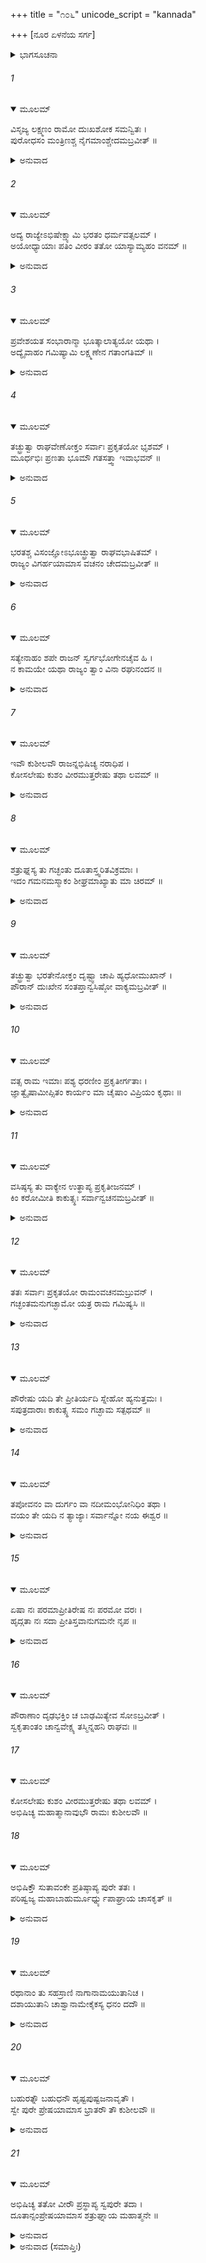 +++
title = "೧೦೬"
unicode_script = "kannada"

+++
[ನೂರ ಏಳನೆಯ ಸರ್ಗ]



<details><summary>ಭಾಗಸೂಚನಾ</summary>

ವಸಿಷ್ಠರ ಸಲಹೆಯಂತೆ ಶ್ರೀರಾಮನು ಪುರವಾಸಿಗಳನ್ನು ಜೊತೆಗೆ ಕರೆದೊಯ್ಯಲು ವಿಚಾರ ಮಾಡಿ, ಕುಶ-ಲವರಿಗೆ ಪಟ್ಟಾಭಿಷೇಕ ಮಾಡಿದುದು
</details>

###### 1


<details open><summary>ಮೂಲಮ್</summary>

ವಿಸೃಜ್ಯ ಲಕ್ಷ್ಮಣಂ ರಾಮೋ ದುಃಖಶೋಕ ಸಮನ್ವಿತಃ ।  
ಪುರೋಧಸಂ ಮಂತ್ರಿಣಶ್ಚ ನೈಗಮಾಂಶ್ಚೇದಮಬ್ರವೀತ್ ॥
</details>

<details><summary>ಅನುವಾದ</summary>

ಲಕ್ಷ್ಮಣನನ್ನು ಪರಿತ್ಯಜಿಸಿ ಶ್ರೀರಾಮನು ದುಃಖಶೋಕ ಮಗ್ನನಾದನು ಹಾಗೂ ಪುರೋಹಿತ, ಮಂತ್ರಿ ಮತ್ತು ಮಹಾಜನರಲ್ಲಿ ಇಂತೆಂದನು.॥1॥
</details>

###### 2


<details open><summary>ಮೂಲಮ್</summary>

ಅದ್ಯ ರಾಜ್ಯೇಽಭಿಷೇಕ್ಷ್ಯಾಮಿ ಭರತಂ ಧರ್ಮವತ್ಸಲಮ್ ।  
ಅಯೋಧ್ಯಾಯಾಃ ಪತಿಂ ವೀರಂ ತತೋ ಯಾಸ್ಯಾಮ್ಯಹಂ ವನಮ್ ॥
</details>

<details><summary>ಅನುವಾದ</summary>

ಇಂದು ನಾನು ಅಯೋಧ್ಯೆಯ ರಾಜ್ಯಕ್ಕೆ ಧರ್ಮವತ್ಸಲ ವೀರ ತಮ್ಮನಾದ ಭರತನನ್ನು ರಾಜನಾಗಿ ಪಟ್ಟಾಭಿಷೇಕ ಮಾಡುವೆನು. ಬಳಿಕ ವನಕ್ಕೆ ಹೊರಟು ಹೋಗುವೆನು.॥2॥
</details>

###### 3


<details open><summary>ಮೂಲಮ್</summary>

ಪ್ರವೇಶಯತ ಸಂಭಾರಾನ್ಮಾ ಭೂತ್ಕಾಲಾತ್ಯಯೋ ಯಥಾ ।  
ಅದ್ಯೈವಾಹಂ ಗಮಿಷ್ಯಾಮಿ ಲಕ್ಷ್ಮಣೇನ ಗತಾಂಗತಿಮ್ ॥
</details>

<details><summary>ಅನುವಾದ</summary>

ಬೇಗನೇ ಎಲ್ಲ ಸಾಮಗ್ರಿಗಳನ್ನು ಸಿದ್ಧಗೊಳಿಸಿರಿ, ಈಗ ಹೆಚ್ಚು ಸಮಯ ಕಳೆಯಬಾರದು. ನಾನು ಇಂದೇ ಲಕ್ಷ್ಮಣನ ಮಾರ್ಗವನ್ನೇ ಅನುಸರಿಸುವೆನು.॥3॥
</details>

###### 4


<details open><summary>ಮೂಲಮ್</summary>

ತಚ್ಛ್ರುತ್ವಾ ರಾಘವೇಣೋಕ್ತಂ ಸರ್ವಾಃ ಪ್ರಕೃತಯೋ ಭೃಶಮ್ ।  
ಮೂರ್ಧಭಿಃ ಪ್ರಣತಾ ಭೂಮೌ ಗತಸತ್ತ್ವಾ ಇವಾಭವನ್ ॥
</details>

<details><summary>ಅನುವಾದ</summary>

ಶ್ರೀರಾಮಚಂದ್ರನ ಮಾತನ್ನು ಕೇಳಿ ಪ್ರಜಾವರ್ಗದ ಎಲ್ಲ ಜನರು ಸಾಷ್ಟಾಂಗ ನಮಸ್ಕರಿಸಿ ಪ್ರಾಣಹೀನರಂತಾದರು.॥4॥
</details>

###### 5


<details open><summary>ಮೂಲಮ್</summary>

ಭರತಶ್ಚ ವಿಸಂಜ್ಞೋಽಭೂಚ್ಛ್ರುತ್ವಾ ರಾಘವಭಾಷಿತಮ್ ।  
ರಾಜ್ಯಂ ವಿಗರ್ಹಯಾಮಾಸ ವಚನಂ ಚೇದಮಬ್ರವೀತ್ ॥
</details>

<details><summary>ಅನುವಾದ</summary>

ಶ್ರೀರಘುನಾಥನ ಮಾತನ್ನು ಕೇಳಿ ಭರತನು ಮೂರ್ಛಿತನಾದನು. ಮತ್ತೆ ಎಚ್ಚರಗೊಂಡು ರಾಜ್ಯಪದವಿಯನ್ನು ನಿಂದಿಸುತ್ತಾ ಹೀಗೆ ಹೇಳಿದನು.॥5॥
</details>

###### 6


<details open><summary>ಮೂಲಮ್</summary>

ಸತ್ಯೇನಾಹಂ ಶಪೇ ರಾಜನ್ ಸ್ವರ್ಗಭೋಗೇನಚೈವ ಹಿ ।  
ನ ಕಾಮಯೇ ಯಥಾ ರಾಜ್ಯಂ ತ್ವಾಂ ವಿನಾ ರಘುನಂದನ ॥
</details>

<details><summary>ಅನುವಾದ</summary>

ರಾಜಾ ರಘುನಂದನ! ನಾನು ಸತ್ಯದ ಮೇಲೆ ಆಣೆಯಿಟ್ಟು ಹೇಳುತ್ತೇನೆ- ನೀನಿಲ್ಲದೆ ನನಗೆ ರಾಜ್ಯವಾಗಲೀ, ಸ್ವರ್ಗಭೋಗವಾಗಲೀ ಬೇಕಾಗಿಲ್ಲ.॥6॥
</details>

###### 7


<details open><summary>ಮೂಲಮ್</summary>

ಇವೌ ಕುಶೀಲವೌ ರಾಜನ್ನಭಿಷಿಚ್ಯ ನರಾಧಿಪ ।  
ಕೋಸಲೇಷು ಕುಶಂ ವೀರಮುತ್ತರೇಷು ತಥಾ ಲವಮ್ ॥
</details>

<details><summary>ಅನುವಾದ</summary>

ನರೇಶ್ವರನೇ! ನೀನು ಈ ಲವ-ಕುಶರಿಗೆ ಪಟ್ಟಾಭಿಷೇಕ ಮಾಡು. ದಕ್ಷಿಣ ಕೋಸಲದಲ್ಲಿ ಕುಶನನ್ನು ಮತ್ತು ಉತ್ತರ ಕೋಸಲದಲ್ಲಿ ಲವನನ್ನು ರಾಜನನ್ನಾಗಿಸಿರಿ.॥7॥
</details>

###### 8


<details open><summary>ಮೂಲಮ್</summary>

ಶತ್ರುಘ್ನಸ್ಯ ತು ಗಚ್ಛಂತು ದೂತಾಸ್ತ್ವರಿತವಿಕ್ರಮಾಃ ।  
ಇದಂ ಗಮನಮಸ್ಮಾಕಂ ಶೀಘ್ರಮಾಖ್ಯಾತು ಮಾ ಚಿರಮ್ ॥
</details>

<details><summary>ಅನುವಾದ</summary>

ವೇಗವಾಗಿ ಹೋಗುವ ದೂತರನ್ನು ಬೇಗನೇ ಕಳಿಸಿ ಶತ್ರುಘ್ನನ ಬಳಿಗೆ ಹೋಗಲಿ ಮತ್ತು ಅವನಿಗೆ ನಮ್ಮ ಮಹಾಯಾತ್ರೆಯ ವೃತ್ತಾಂತ ತಿಳಿಸಿರಿ. ಇದರಲ್ಲಿ ವಿಳಂಬಮಾಡಬಾರದು.॥8॥
</details>

###### 9


<details open><summary>ಮೂಲಮ್</summary>

ತಚ್ಛ್ರುತ್ವಾ ಭರತೇನೋಕ್ತಂ ದೃಷ್ಟ್ವಾ ಚಾಪಿ ಹ್ಯಧೋಮುಖಾನ್ ।  
ಪೌರಾನ್ ದುಃಖೇನ ಸಂತಪ್ತಾನ್ವಸಿಷ್ಠೋ ವಾಕ್ಯಮಬ್ರವೀತ್ ॥
</details>

<details><summary>ಅನುವಾದ</summary>

ಭರತನ ಮಾತನ್ನು ಕೇಳಿ, ದುಃಖ ಸಂತಪ್ತರಾಗಿ ಅಧೋಮುಖರಾದ ಪುರವಾಸಿಗಳನ್ನು ನೋಡಿ, ಮಹರ್ಷಿ ವಸಿಷ್ಠರು ಹೇಳಿದರು.॥9॥
</details>

###### 10


<details open><summary>ಮೂಲಮ್</summary>

ವತ್ಸ ರಾಮ ಇಮಾಃ ಪಶ್ಯ ಧರಣೀಂ ಪ್ರಕೃತೀರ್ಗತಾಃ ।  
ಜ್ಞಾತ್ವೈಷಾಮೀಪ್ಸಿತಂ ಕಾರ್ಯಂ ಮಾ ಚೈಷಾಂ ವಿಪ್ರಿಯಂ ಕೃಥಾಃ ॥
</details>

<details><summary>ಅನುವಾದ</summary>

ವತ್ಸ ರಾಮಾ! ಭೂಮಿಯಲ್ಲಿ ಬಿದ್ದಿರುವ ಈ ಪ್ರಜಾಜನರನ್ನು ನೋಡಿ. ಇವರ ಅಭಿಪ್ರಾಯವನ್ನು ತಿಳಿದು ಅದರಂತೆ ಕಾರ್ಯ ಮಾಡು. ಇವರ ಇಚ್ಛೆಗೆ ವಿರುದ್ಧವಾಗಿ ನಡೆದು ಬಡಪಾಯಿ ಇವರ ಮನಸ್ಸು ನೋಯಿಸಬೇಡ.॥10॥
</details>

###### 11


<details open><summary>ಮೂಲಮ್</summary>

ವಸಿಷ್ಠಸ್ಯ ತು ವಾಕ್ಯೇನ ಉತ್ಥಾಪ್ಯ ಪ್ರಕೃತೀಜನಮ್ ।  
ಕಿಂ ಕರೋಮೀತಿ ಕಾಕುತ್ಸ್ಥಃ ಸರ್ವಾನ್ವಚನಮಬ್ರವೀತ್ ॥
</details>

<details><summary>ಅನುವಾದ</summary>

ವಸಿಷ್ಠರು ಹೇಳಿದಂತೆ ಶ್ರೀರಘುನಾಥನು ಪ್ರಜೆಗಳನ್ನು ಎಬ್ಬಿಸಿ, ಅವರಲ್ಲಿ ಕೇಳಿದನು- ನಾನು ನಿಮ್ಮ ಯಾವ ಕಾರ್ಯವನ್ನು ಸಿದ್ಧಗೊಳಿಸಲಿ.॥11॥
</details>

###### 12


<details open><summary>ಮೂಲಮ್</summary>

ತತಃ ಸರ್ವಾಃ ಪ್ರಕೃತಯೋ ರಾಮಂವಚನಮಬ್ರುವನ್ ।  
ಗಚ್ಛಂತಮನುಗಚ್ಛಾಮೋ ಯತ್ರ ರಾಮ ಗಮಿಷ್ಯಸಿ ॥
</details>

<details><summary>ಅನುವಾದ</summary>

ಆಗ ಪ್ರಜಾಜನರೆಲ್ಲರೂ ಶ್ರೀರಾಮನಲ್ಲಿ ಹೇಳಿದರು- ರಘುನಂದನ! ನೀನು ಹೋಗುವಲ್ಲಿಗೆ ನಿಮ್ಮ ಹಿಂದೆ-ಹಿಂದೆಯೇ ನಾವೂ ಬರುವೆವು.॥12॥
</details>

###### 13


<details open><summary>ಮೂಲಮ್</summary>

ಪೌರೇಷು ಯದಿ ತೇ ಪ್ರೀತಿರ್ಯದಿ ಸ್ನೇಹೋ ಹ್ಯನುತ್ತಮಃ ।  
ಸಪುತ್ರದಾರಾಃ ಕಾಕುತ್ಸ್ಥ ಸಮಂ ಗಚ್ಛಾಮ ಸತ್ಪಥಮ್ ॥
</details>

<details><summary>ಅನುವಾದ</summary>

ಕಾಕುತ್ಸ್ಥ! ನಿಮಗೆ ಪುರವಾಸಿಗಳಲ್ಲಿ ಪ್ರೇಮವಿದ್ದರೆ, ನಮ್ಮ ಮೇಲೆ ನಿಮಗೆ ಪರಮೋತ್ತಮ ಸ್ನೇಹ ಇದ್ದರೆ, ನಮ್ಮನ್ನು ಜೊತೆಗೆ ಬರಲು ಅಪ್ಪಣೆ ಕೊಡಿರಿ. ನಾವು ನಮ್ಮ ಪತ್ನೀ ಪುತ್ರರೊಂದಿಗೆ ನಿಮ್ಮ ಜೊತೆಗೆ ಸನ್ಮಾರ್ಗದಲ್ಲಿ ನಡೆಯಲು ಉದ್ಯುಕ್ತರಾಗಿದ್ದೇವೆ.॥13॥
</details>

###### 14


<details open><summary>ಮೂಲಮ್</summary>

ತಪೋವನಂ ವಾ ದುರ್ಗಂ ವಾ ನದೀಮಂಭೋನಿಧಿಂ ತಥಾ ।  
ವಯಂ ತೇ ಯದಿ ನ ತ್ಯಾಜ್ಯಾಃ ಸರ್ವಾನ್ನೋ ನಯ ಈಶ್ವರ ॥
</details>

<details><summary>ಅನುವಾದ</summary>

ಸ್ವಾಮಿ! ನೀವು ತಪೋವನದಲ್ಲಾಗಲೀ, ಯಾವುದೋ ದುರ್ಗಮಸ್ಥಾನದಲ್ಲಾಗಲೀ, ನದಿ ಅಥವಾ ಸಮುದ್ರದಲ್ಲಾಗಲೀ ಎಲ್ಲಿಗೆ ಹೋದರೂ ನಮ್ಮೆಲ್ಲರನ್ನು ಕರೆದುಕೊಂಡು ಹೋಗಿರಿ. ನಮ್ಮನ್ನು ತ್ಯಜಿಸುವುದು ಯೋಗ್ಯವಲ್ಲವೆಂದು ತಿಳಿಯುವುದಾದರೆ ಹೀಗೆಯೇ ಮಾಡಿರಿ.॥14॥
</details>

###### 15


<details open><summary>ಮೂಲಮ್</summary>

ಏಷಾ ನಃ ಪರಮಾಪ್ರೀತಿರೇಷ ನಃ ಪರಮೋ ವರಃ ।  
ಹೃದ್ಗತಾ ನಃ ಸದಾ ಪ್ರೀತಿಸ್ತವಾನುಗಮನೇ ನೃಪ ॥
</details>

<details><summary>ಅನುವಾದ</summary>

ಇದೇ ನಮ್ಮ ಮೇಲೆ ನಿಮ್ಮ ಎಲ್ಲಕ್ಕಿಂತ ದೊಡ್ಡ ಕೃಪೆಯಾಗಿದೆ ಮತ್ತು ಇದೇ ನಮಗಾಗಿ ನಿಮ್ಮ ಉತ್ತಮ ವರವಾಗಬಹುದು. ನಿಮ್ಮ ಹಿಂದೆಯೇ ನಡೆಯುವುದರಲ್ಲೇ ನಮಗೆ ಹಾರ್ದಿಕ ಪ್ರಸನ್ನತೆ ಆಗಬಹುದು.॥15॥
</details>

###### 16


<details open><summary>ಮೂಲಮ್</summary>

ಪೌರಾಣಾಂ ದೃಢಭಕ್ತಿಂ ಚ ಬಾಢಮಿತ್ಯೇವ ಸೋಽಬ್ರವೀತ್ ।  
ಸ್ವಕೃತಾಂತಂ ಚಾನ್ವವೇಕ್ಷ್ಯ ತಸ್ಮಿನ್ನಹನಿ ರಾಘವಃ ॥
</details>

###### 17


<details open><summary>ಮೂಲಮ್</summary>

ಕೋಸಲೇಷು ಕುಶಂ ವೀರಮುತ್ತರೇಷು ತಥಾ ಲವಮ್ ।  
ಅಭಿಷಿಚ್ಯ ಮಹಾತ್ಮಾನಾವುಭೌ ರಾಮಃ ಕುಶೀಲವೌ ॥
</details>

###### 18


<details open><summary>ಮೂಲಮ್</summary>

ಅಭಿಷಿಕ್ತೌ ಸುತಾವಂಕೇ ಪ್ರತಿಷ್ಠಾಪ್ಯ ಪುರೇ ತತಃ ।  
ಪರಿಷ್ವಜ್ಯ ಮಹಾಬಾಹುರ್ಮೂರ್ಧ್ನ್ಯುಪಾಘ್ರಾಯ ಚಾಸಕೃತ್ ॥
</details>

<details><summary>ಅನುವಾದ</summary>

ಪ್ರಜಾಜನರ ಈ ದೃಢಭಕ್ತಿಯನ್ನು ನೋಡಿ ಶ್ರೀರಾಮನು ‘ಹಾಗೆಯೇ ಆಗಲಿ’ ಎಂದು ಹೇಳಿ ಅವರ ಇಚ್ಛೆಯನ್ನು ಅನುಮೋದಿಸಿದನು. ತನ್ನ ಕರ್ತವ್ಯವನ್ನು ನಿಶ್ಚಯಿಸಿ ಶ್ರೀರಘುನಾಥನು ತತ್ಕ್ಷಣ ದಕ್ಷಿಣ ಕೋಸದ ರಾಜ್ಯದಲ್ಲಿ ವೀರ ಕುಶನನ್ನು ಮತ್ತು ಉತ್ತರ ಕೋಸಲದ ರಾಜ ಸಿಂಹಾ ಸನದಲ್ಲಿ ಲವನನ್ನು ಪಟ್ಟಾಭಿಷೇಕ ಮಾಡಿದನು. ಅಭಿಷಿಕ್ತರಾದ ಇಬ್ಬರೂ ಮಹಾತ್ಮಾ ಪುತ್ರರಾದ ಕುಶ-ಲವರನ್ನು ತೊಡೆಯಲ್ಲಿ ಕುಳ್ಳಿರಿಸಿಕೊಂಡು ಪದೇ-ಪದೇ ಆಲಿಂಗಿಸಿಕೊಂಡು ಶ್ರೀರಾಮನು ಮತ್ತೆ-ಮತ್ತೆ ಅವರ ಶಿರವನ್ನು ಆಘ್ರಾಣಿಸಿ, ತಮ್ಮ-ತಮ್ಮ ರಾಜಧಾನಿಗಳಿಗೆ ಕಳಿಸಿಕೊಟ್ಟನು.॥16-18॥
</details>

###### 19


<details open><summary>ಮೂಲಮ್</summary>

ರಥಾನಾಂ ತು ಸಹಸ್ರಾಣಿ ನಾಗಾನಾಮಯುತಾನಿಚ ।  
ದಶಾಯುತಾನಿ ಚಾಶ್ವಾನಾಮೇಕೈಕಸ್ಯ ಧನಂ ದದೌ ॥
</details>

<details><summary>ಅನುವಾದ</summary>

ಅವನು ಪ್ರತಿಯೊಬ್ಬ ಪುತ್ರರಿಗೆ ಅನೇಕ ಸಾವಿರ ರಥ, ಹತ್ತು ಸಾವಿರ ಆನೆ ಮತ್ತು ಒಂದು ಲಕ್ಷ ಕುದುರೆಗಳನ್ನು ಕೊಟ್ಟನು.॥19॥
</details>

###### 20


<details open><summary>ಮೂಲಮ್</summary>

ಬಹುರತ್ನೌ  ಬಹುಧನೌ  ಹೃಷ್ಟಪುಷ್ಟಜನಾವೃತೌ ।  
ಸ್ವೇ ಪುರೇ ಪ್ರೇಷಯಾಮಾಸ ಭ್ರಾತರೌ ತೌ ಕುಶೀಲವೌ ॥
</details>

<details><summary>ಅನುವಾದ</summary>

ಲವ-ಕುಶರಿಬ್ಬರೂ ಹೇರಳ ಧನ-ರತ್ನಾದಿಗಳಿಂದ ಸಂಪನ್ನರಾದರು. ಅವರು ಹೃಷ್ಟ-ಪುಷ್ಟ ಮನುಷ್ಯರಿಂದ ಪರಿವೃತರಾಗಿರುತ್ತಿದ್ದರು. ಶ್ರೀರಾಮನು ಅವರಿಬ್ಬರನ್ನು ಅವರವರ ರಾಜಧಾನಿಗಳಿಗೆ ಕಳಿಸಿ ಕೊಟ್ಟನು.॥20॥
</details>

###### 21


<details open><summary>ಮೂಲಮ್</summary>

ಅಭಿಷಿಚ್ಯ ತತೋ ವೀರೌ ಪ್ರಸ್ಥಾಪ್ಯ ಸ್ವಪುರೇ ತದಾ ।  
ದೂತಾನ್ಸಂಪ್ರೇಷಯಾಮಾಸ ಶತ್ರುಘ್ನಾಯ ಮಹಾತ್ಮನೇ ॥
</details>

<details><summary>ಅನುವಾದ</summary>

ಈ ಪ್ರಕಾರ ಇಬ್ಬರೂ ವೀರರನ್ನು ಅಭಿಷಿಕ್ತಗೊಳಿಸಿ, ತಮ್ಮ-ತಮ್ಮ ನಗರಗಳಿಗೆ ಕಳಿಸಿ ಶ್ರೀರಾಮನು ಮಹಾತ್ಮಾ ಶತ್ರುಘ್ನನ ಬಳಿಗೆ ದೂತರನ್ನು ಕಳಿಸಿದನು.॥21॥
</details>

<details><summary>ಅನುವಾದ (ಸಮಾಪ್ತಿಃ)</summary>

ಶ್ರೀವಾಲ್ಮೀಕಿ ವಿರಚಿತ ಆರ್ಷರಾಮಾಯಣ ಆದಿಕಾವ್ಯದ ಉತ್ತರ ಕಾಂಡದಲ್ಲಿ ನೂರಏಳನೆಯ ಸರ್ಗ ಪೂರ್ಣವಾಯಿತು. ॥107॥
</details>
